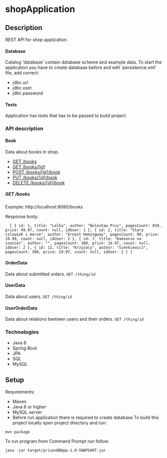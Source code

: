 # shopApplication

## Description
REST API for shop application.

#### Database
Catalog 'database' contain database scheme and example data.
To start the application you have to create database before and edit 'persistence.xml' file, add correct:
- jdbc.url
- jdbc.user
- jdbc.password

#### Tests
Application has tests that has to be passed to build project.

### API description

#### Book
Data about books in shop.
  - [GET /books](#get-books)
  - [GET /books/[id]](#get-bookbyid)
  - [POST /books/[id]/book](#post-book)
  - [PUT /books/[id]/book](#put-book)
  - [DELETE /books/[id]/book](#delete-book)

##### GET /books

Example: http://localhost:8080/books

Response body:

``  [
  {
  id: 1,
  title: "Lalka",
  author: "Bolesław Prus",
  pagesCount: 859,
  price: 49.97,
  count: null,
  idUser: 1
  },
  {
  id: 2,
  title: "Stary czlowiek i morze",
  author: "Ernest Hemingway",
  pagesCount: 90,
  price: 19.99,
  count: null,
  idUser: 2
  },
  {
  id: 7,
  title: "Kamienie na szaniec",
  author: "",
  pagesCount: 100,
  price: 19.97,
  count: null,
  idUser: 2
  },
  {
  id: 12,
  title: "Krzyżacy",
  author: "Sienkiewicz",
  pagesCount: 300,
  price: 19.97,
  count: null,
  idUser: 2
  }
  ]``

#### OrderData
Data about submitted orders.
`GET /thing/id`
#### UserData
Data about users.
`GET /thing/id`
#### UserOrderData
Data about relations beetwen users and their orders.
`GET /thing/id`

### Technologies
- Java 8
- Spring Boot
- JPA
- SQL
- MySQL

## Setup
Requirements:
- Maven
- Java 8 or higher
- MySQL server
- Before run application there is required to create database
To build this project locally open project directory and run:
```
mvn package
```
To run program from Command Prompt run follow: 
```
java -jar target/prisonDBApp-1.0-SNAPSHOT.jar
```
